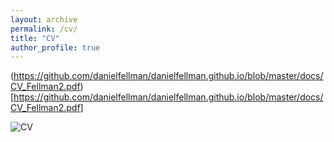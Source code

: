 ```yaml
---
layout: archive
permalink: /cv/
title: "CV"
author_profile: true
---
```

(https://github.com/danielfellman/danielfellman.github.io/blob/master/docs/CV_Fellman2.pdf)[https://github.com/danielfellman/danielfellman.github.io/blob/master/docs/CV_Fellman2.pdf]

<img src="{{ site.url }}{{ site.baseurl }}/images/cv.jpg" alt="CV">
